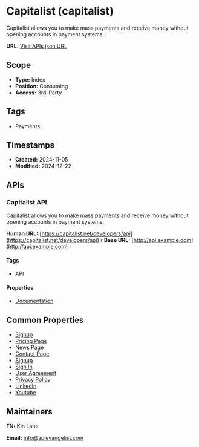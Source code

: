 # Capitalist (capitalist)
Capitalist allows you to make mass payments and receive money without opening accounts in payment systems.

**URL:** [Visit APIs.json URL](https://github.com/api-search/capitalist/apis.yml)

## Scope

- **Type:** Index 
- **Position:** Consuming 
- **Access:** 3rd-Party 

## Tags

- Payments

## Timestamps

- **Created:** 2024-11-05 
- **Modified:** 2024-12-22 

## APIs

### Capitalist API
Capitalist allows you to make mass payments and receive money without opening accounts in payment systems.

**Human URL:** [https://capitalist.net/developers/api](https://capitalist.net/developers/api)
r
**Base URL:** [http://api.example.com](http://api.example.com)
r

#### Tags

- API

#### Properties

- [Documentation](https://capitalist.net/developers/api)

## Common Properties

- [Signup](https://example.com/signup)
- [Pricing Page](https://capitalist.net/fees)
- [News Page](https://capitalist.net/news)
- [Contact Page](https://capitalist.net/contacts)
- [Signup](https://capitalist.net/reg)
- [Sign In](https://capitalist.net/login)
- [User Agreement](https://capitalist.net/useragreement)
- [Privacy Policy](https://capitalist.net/privacypolicy)
- [LinkedIn](https://www.linkedin.com/company/capitalist-inc/)
- [Youtube](https://www.youtube.com/channel/UCR3XzSUhKyacrC9E286hEIw)

## Maintainers

**FN:** Kin Lane

**Email:** info@apievangelist.com

